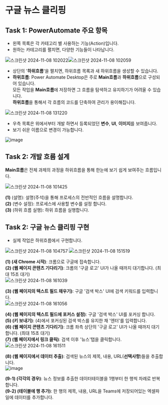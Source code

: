 # 구글 뉴스 클리핑

## Task 1: PowerAutomate 주요 항목

- 왼쪽 목록은 각 카테고리 별 사용하는 기능(Action)입니다.
- 원하는 카테고리를 펼치면, 다양한 기능들이 나타납니다.

![스크린샷 2024-11-08 102022](https://github.com/user-attachments/assets/85f81b55-6fe8-40b1-8c25-ef2451ae3183)![스크린샷 2024-11-08 102059](https://github.com/user-attachments/assets/d9e909ad-93fa-4878-afc3-10ae1ebc290f)

- 상단의 '**하위흐름**'을 펼치면, 하위흐름 목록과 새 하위흐름을 생성할 수 있습니다.
- **하위흐름**: Power Automate Desktop은 주로 **Main흐름**과 **하위흐름**으로 구성되어 있습니다.
  <br>모든 작업을 **Main흐름**에 저장하면 그 흐름을 탐색하고 유지하기가 어려울 수 있습니다.
  <br>**하위흐름**을 통해서 각 흐름의 코드를 단축하여 관리가 용이해집니다.

![스크린샷 2024-11-08 131220](https://github.com/user-attachments/assets/b5543417-1310-42c9-8810-4ac0e51b2778)

- 우측 목록은 위에서부터 개발 하면서 등록되었던 **변수**, **UI**, **이미지**를 보여줍니다.
- 보기 쉬운 이름으로 변경이 가능합니다.

![image](https://github.com/user-attachments/assets/c27b4ed7-d967-40d6-bd7d-e1ccdf982f41)

## Task 2: 개발 흐름 설계

**Main흐름**은 전체 과제의 과정을 하위흐름을 통해 한눈에 보기 쉽게 보여주는 흐름입니다.

![스크린샷 2024-11-08 101425](https://github.com/user-attachments/assets/f3003a6c-32c1-4c47-8732-f167bf6e6215)

**(1)** (설명): 설명(주석)을 통해 프로세스의 전반적인 흐름을 설명합니다.<br>
**(2)** (변수 설정): 프로세스에 사용할 변수를 설정 합니다.<br>
**(3)** (하위 흐름 실행): 하위 흐름을 실행합니다. 

## Task 2: 구글 뉴스 클리핑 구현

- 실제 작업은 하위흐름에서 구현합니다.

![스크린샷 2024-11-08 104757](https://github.com/user-attachments/assets/0669f597-0fd8-4478-8b59-2a33afc4f2bf)
![스크린샷 2024-11-08 151519](https://github.com/user-attachments/assets/398e42db-bf7c-4d73-abc7-f745ac1cf5db)

**(1) (새 Chrome 시작)**: 크롬으로 구글에 접속합니다.<br>
**(2) (웹 페이지 콘텐츠 기다리기)**: 크롬의 '구글 로고' UI가 나올 때까지 대기합니다. (최대 15초 대기)<br>
![스크린샷 2024-11-08 161039](https://github.com/user-attachments/assets/6d9c3554-cd3a-4080-9764-a78fd05cc231)

**(3) (웹 페이지의 텍스트 필드 채우기)**: 구글 '검색 박스' UI에 검색 키워드를 입력합니다.<br>
![스크린샷 2024-11-08 161056](https://github.com/user-attachments/assets/167f776e-e2c9-47b3-bd55-8b0a3820fbd3)

**(4) (웹 페이지의 텍스트 필드에 포커스 설정)**: 구글 '검색 박스' UI를 포커싱 합니다.<br>
**(5) (키 보내기)**: (4)에서 포커싱된 검색 박스를 유지한 채 '엔터'를 입력합니다.<br>
**(6) (웹 페이지 콘텐츠 기다리기)**: 크롬 좌측 상단의 '구글 로고' UI가 나올 때까지 대기합니다. (최대 15초 대기)<br>
**(7) (웹 페이지에서 링크 클릭)**: 검색 이후 '뉴스'탭을 클릭합니다.<br>
![스크린샷 2024-11-08 161511](https://github.com/user-attachments/assets/24ee0758-8537-4427-8ac6-76f36625ec94)

**(8) (웹 페이지에서 데이터 추출)**: 검색된 뉴스의 제목, 내용, URL(**선택사항**)들을 추출합니다.<br>
![image](https://github.com/user-attachments/assets/78714df9-1051-4010-8830-457fc692562d)

**(9-1) (각각의 경우)**: 뉴스 정보를 추출한 데이터테이블을 1행부터 한 행씩 차례로 반복합니다.<br>
**(9-2) (테이블에 행 추가)**: 한 행의 제목, 내용, URL을 Teams에 저장되어있는 엑셀파일에 데이터를 추가합니다.
